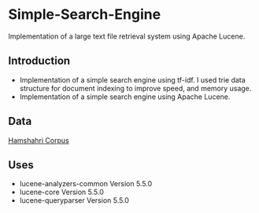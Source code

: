 # Simple-Search-Engine
Implementation of a large text file retrieval system using Apache Lucene.

## Introduction
 - Implementation of a simple search engine using tf-idf. I used trie data structure for document indexing to improve speed, and memory usage.
 - Implementation of a simple search engine using Apache Lucene.

## Data
[Hamshahri Corpus](http://farsidoc.infor.uva.es)

## Uses
 - lucene-analyzers-common Version 5.5.0
 - lucene-core Version 5.5.0
 - lucene-queryparser Version 5.5.0
